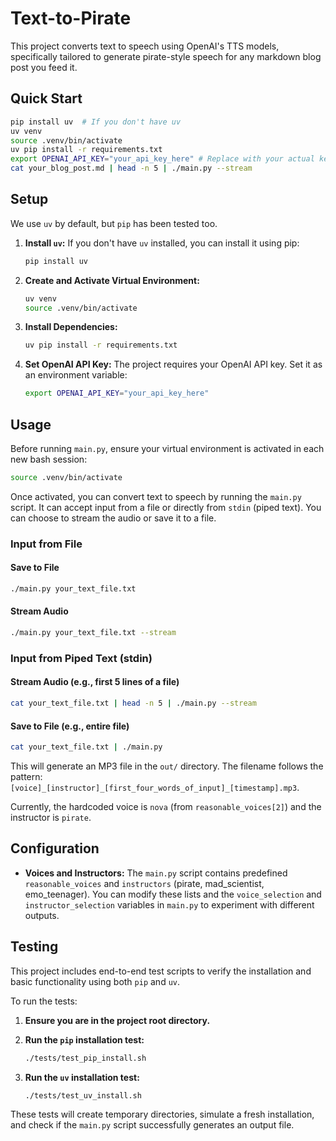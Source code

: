 # Text-to-Pirate

This project converts text to speech using OpenAI's TTS models, specifically tailored to generate pirate-style speech for any markdown blog post you feed it.

## Quick Start

```bash
pip install uv  # If you don't have uv
uv venv
source .venv/bin/activate
uv pip install -r requirements.txt
export OPENAI_API_KEY="your_api_key_here" # Replace with your actual key
cat your_blog_post.md | head -n 5 | ./main.py --stream
```

## Setup

We use `uv` by default, but `pip` has been tested too.

1.  **Install `uv`:**
    If you don't have `uv` installed, you can install it using pip:

    ```bash
    pip install uv
    ```

2.  **Create and Activate Virtual Environment:**

    ```bash
    uv venv
    source .venv/bin/activate
    ```

3.  **Install Dependencies:**

    ```bash
    uv pip install -r requirements.txt
    ```

4.  **Set OpenAI API Key:**
    The project requires your OpenAI API key. Set it as an environment variable:
    ```bash
    export OPENAI_API_KEY="your_api_key_here"
    ```

## Usage

Before running `main.py`, ensure your virtual environment is activated in each new bash session:

```bash
source .venv/bin/activate
```

Once activated, you can convert text to speech by running the `main.py` script. It can accept input from a file or directly from `stdin` (piped text). You can choose to stream the audio or save it to a file.

### Input from File

#### Save to File

```bash
./main.py your_text_file.txt
```

#### Stream Audio

```bash
./main.py your_text_file.txt --stream
```

### Input from Piped Text (stdin)

#### Stream Audio (e.g., first 5 lines of a file)

```bash
cat your_text_file.txt | head -n 5 | ./main.py --stream
```

#### Save to File (e.g., entire file)

```bash
cat your_text_file.txt | ./main.py
```

This will generate an MP3 file in the `out/` directory. The filename follows the pattern: `[voice]_[instructor]_[first_four_words_of_input]_[timestamp].mp3`.

Currently, the hardcoded voice is `nova` (from `reasonable_voices[2]`) and the instructor is `pirate`.

## Configuration

- **Voices and Instructors:** The `main.py` script contains predefined `reasonable_voices` and `instructors` (pirate, mad_scientist, emo_teenager). You can modify these lists and the `voice_selection` and `instructor_selection` variables in `main.py` to experiment with different outputs.

## Testing

This project includes end-to-end test scripts to verify the installation and basic functionality using both `pip` and `uv`.

To run the tests:

1.  **Ensure you are in the project root directory.**

2.  **Run the `pip` installation test:**

    ```bash
    ./tests/test_pip_install.sh
    ```

3.  **Run the `uv` installation test:**
    ```bash
    ./tests/test_uv_install.sh
    ```

These tests will create temporary directories, simulate a fresh installation, and check if the `main.py` script successfully generates an output file.
